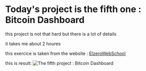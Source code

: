 # Today's project is the fifth one : Bitcoin Dashboard

this project is not that hard but there is a lot of details

it takes me about 2 houres

this exercice is taken from the website : [ElzeroWebSchool](https://elzero.org/)

this is result: ![The fifth project : Bitcoin Dashboard](./assetes/result.png)